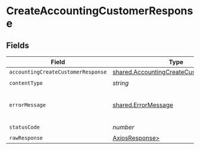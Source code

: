 # CreateAccountingCustomerResponse


## Fields

| Field                                                                                              | Type                                                                                               | Required                                                                                           | Description                                                                                        |
| -------------------------------------------------------------------------------------------------- | -------------------------------------------------------------------------------------------------- | -------------------------------------------------------------------------------------------------- | -------------------------------------------------------------------------------------------------- |
| `accountingCreateCustomerResponse`                                                                 | [shared.AccountingCreateCustomerResponse](../../models/shared/accountingcreatecustomerresponse.md) | :heavy_minus_sign:                                                                                 | Success                                                                                            |
| `contentType`                                                                                      | *string*                                                                                           | :heavy_check_mark:                                                                                 | N/A                                                                                                |
| `errorMessage`                                                                                     | [shared.ErrorMessage](../../models/shared/errormessage.md)                                         | :heavy_minus_sign:                                                                                 | The request made is not valid.                                                                     |
| `statusCode`                                                                                       | *number*                                                                                           | :heavy_check_mark:                                                                                 | N/A                                                                                                |
| `rawResponse`                                                                                      | [AxiosResponse>](https://axios-http.com/docs/res_schema)                                           | :heavy_minus_sign:                                                                                 | N/A                                                                                                |